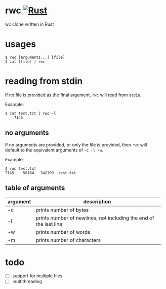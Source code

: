 # rwc [![Rust](https://github.com/joshaustintech/rwc/actions/workflows/rust.yml/badge.svg)](https://github.com/joshaustintech/rwc/actions/workflows/rust.yml)
wc clone written in Rust

# usages
```
$ rwc [arguments...] [file]
$ cat [file] | rwc
```

# reading from stdin
If no file is provided as the final argument, `rwc` will read from `stdin`.

Example:
```
$ cat test.txt | rwc -l
    7145
```

## no arguments
If no arguments are provided, or only the file is provided, then `rwc` will
default to the equivalent arguments of `-c -l -w`.

Example:
```
$ rwc test.txt
7145    58164   342190  test.txt
```

## table of arguments
| argument  | description                                                       |
| --------  | -----------                                                       |
| -c        | prints number of bytes                                            |
| -l        | prints number of newlines, not including the end of the last line |
| -w        | prints number of words                                            |
| -m        | prints number of characters                                       |

# todo
- [ ] support for multiple files
- [ ] multithreading
